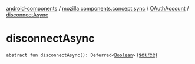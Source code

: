 [android-components](../../index.md) / [mozilla.components.concept.sync](../index.md) / [OAuthAccount](index.md) / [disconnectAsync](./disconnect-async.md)

# disconnectAsync

`abstract fun disconnectAsync(): Deferred<`[`Boolean`](https://kotlinlang.org/api/latest/jvm/stdlib/kotlin/-boolean/index.html)`>` [(source)](https://github.com/mozilla-mobile/android-components/blob/master/components/concept/sync/src/main/java/mozilla/components/concept/sync/OAuthAccount.kt#L49)